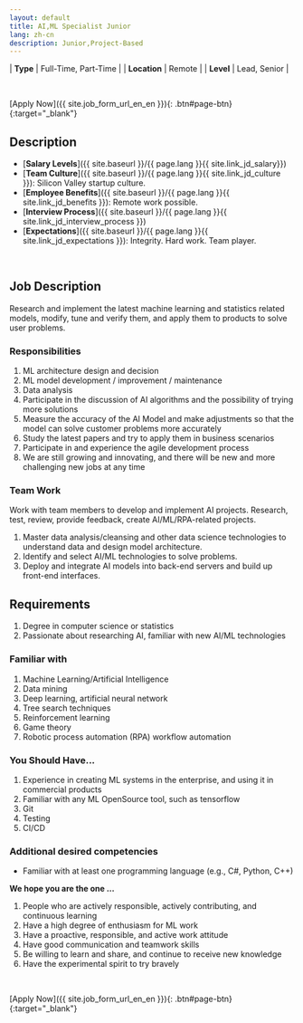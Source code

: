 ```yaml
---
layout: default
title: AI,ML Specialist Junior
lang: zh-cn
description: Junior,Project-Based
---
```


| **Type** | Full-Time, Part-Time |
| **Location** | Remote |
| **Level** | Lead, Senior  |

<br>

[Apply Now]({{ site.job_form_url_en_en }}){: .btn#page-btn}{:target="_blank"}

## Description
- [**Salary Levels**]({{ site.baseurl }}/{{ page.lang }}{{ site.link_jd_salary}})
- [**Team Culture**]({{ site.baseurl }}/{{ page.lang }}{{ site.link_jd_culture }}): Silicon Valley startup culture.
- [**Employee Benefits**]({{ site.baseurl }}/{{ page.lang }}{{ site.link_jd_benefits }}): Remote work possible.
- [**Interview Process**]({{ site.baseurl }}/{{ page.lang }}{{ site.link_jd_interview_process }})
- [**Expectations**]({{ site.baseurl }}/{{ page.lang }}{{ site.link_jd_expectations }}): Integrity. Hard work. Team player.

<br>

## Job Description

Research and implement the latest machine learning and statistics related models, modify, tune and verify them, and apply them to products to solve user problems.

### Responsibilities

1. ML architecture design and decision
1. ML model development / improvement / maintenance
1. Data analysis
1. Participate in the discussion of AI algorithms and the possibility of trying more solutions
1. Measure the accuracy of the AI Model and make adjustments so that the model can solve customer problems more accurately
1. Study the latest papers and try to apply them in business scenarios
1. Participate in and experience the agile development process
1. We are still growing and innovating, and there will be new and more challenging new jobs at any time

### Team Work

Work with team members to develop and implement AI projects. Research, test, review, provide feedback, create AI/ML/RPA-related projects.

1. Master data analysis/cleansing and other data science technologies to understand data and design model architecture.
1. Identify and select AI/ML technologies to solve problems.
1. Deploy and integrate AI ​models into back-end servers and build up front-end interfaces.



## Requirements

1. Degree in computer science or statistics
1. Passionate about researching AI, familiar with new AI/ML technologies

### Familiar with

1. Machine Learning/Artificial Intelligence
1. Data mining
1. Deep learning, artificial neural network
1. Tree search techniques
1. Reinforcement learning
1. Game theory
1. Robotic process automation (RPA) workflow automation

### You Should Have...

1. Experience in creating ML systems in the enterprise, and using it in commercial products
1. Familiar with any ML OpenSource tool, such as tensorflow
1. Git
1. Testing
1. CI/CD

### Additional desired competencies

- Familiar with at least one programming language (e.g., C#, Python, C++)

**We hope you are the one ...**

1. People who are actively responsible, actively contributing, and continuous learning
1. Have a high degree of enthusiasm for ML work
1. Have a proactive, responsible, and active work attitude
1. Have good communication and teamwork skills
1. Be willing to learn and share, and continue to receive new knowledge
1. Have the experimental spirit to try bravely

<br>

[Apply Now]({{ site.job_form_url_en_en }}){: .btn#page-btn}{:target="_blank"}

<br>